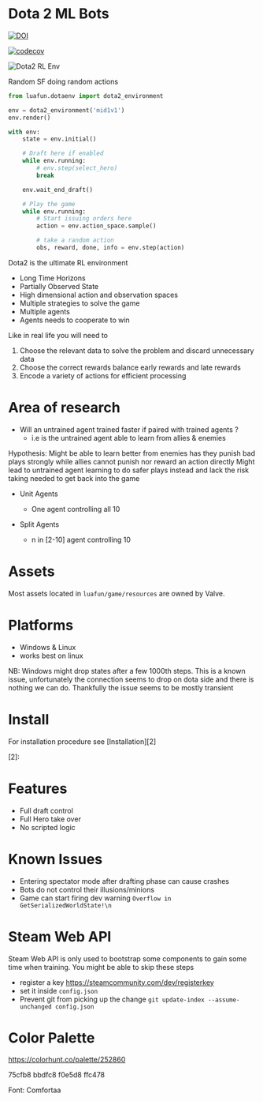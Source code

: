 Dota 2 ML Bots
==============

[![DOI](https://zenodo.org/badge/DOI/10.5281/zenodo.4514210.svg)](https://doi.org/10.5281/zenodo.4514210)

[![codecov](https://codecov.io/gh/Delaunay/LuaFun/branch/master/graph/badge.svg?token=ILL29DPOE3)](https://codecov.io/gh/Delaunay/LuaFun)


![Dota2 RL Env](docs/_static_/sfmid.gif)

Random SF doing random actions

```python
from luafun.dotaenv import dota2_environment

env = dota2_environment('mid1v1')
env.render()

with env:
    state = env.initial()

    # Draft here if enabled
    while env.running:
        # env.step(select_hero)
        break

    env.wait_end_draft()

    # Play the game
    while env.running:
        # Start issuing orders here
        action = env.action_space.sample()

        # take a random action
        obs, reward, done, info = env.step(action)
```


Dota2 is the ultimate RL environment

* Long Time Horizons
* Partially Observed State
* High dimensional action and observation spaces
* Multiple strategies to solve the game
* Multiple agents
* Agents needs to cooperate to win

Like in real life you will need to
1. Choose the relevant data to solve the problem and discard unnecessary data
2. Choose the correct rewards balance early rewards and late rewards
3. Encode a variety of actions for efficient processing


# Area of research

* Will an untrained agent trained faster if paired with trained agents ?
    * i.e is the untrained agent able to learn from allies & enemies

Hypothesis: Might be able to learn better from enemies has they punish bad plays strongly
while allies cannot punish nor reward an action directly
Might lead to untrained agent learning to do safer plays instead and lack the risk taking needed to
get back into the game

* Unit Agents
    * One agent controlling all 10

* Split Agents
    * n in \[2-10\] agent controlling 10


# Assets

Most assets located in `luafun/game/resources` are owned by Valve.

# Platforms

* Windows & Linux
* works best on linux


NB: Windows might drop states after a few 1000th steps.
This is a known issue, unfortunately the connection seems to drop on
dota side and there is nothing we can do. Thankfully the issue seems to be
mostly transient

# Install

For installation procedure see [Installation][2]

[2]:

# Features

* Full draft control
* Full Hero take over
* No scripted logic

# Known Issues

* Entering spectator mode after drafting phase can cause crashes
* Bots do not control their illusions/minions
* Game can start firing dev warning `Overflow in GetSerializedWorldState!\n`

# Steam Web API

Steam Web API is only used to bootstrap some components to gain some time when training.
You might be able to skip these steps

* register a key https://steamcommunity.com/dev/registerkey
* set it inside `config.json`
* Prevent git from picking up the change
    `git update-index --assume-unchanged config.json`

# Color Palette

https://colorhunt.co/palette/252860

75cfb8
bbdfc8
f0e5d8
ffc478

Font: Comfortaa

